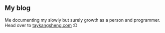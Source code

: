 ## My blog

Me documenting my slowly but surely growth as a person and programmer. Head over to [taykangsheng.com](http://taykangsheng.com) :D